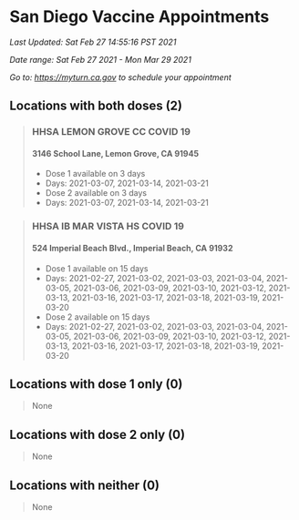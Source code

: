 # San Diego Vaccine Appointments
*Last Updated: Sat Feb 27 14:55:16 PST 2021*

*Date range: Sat Feb 27 2021 - Mon Mar 29 2021*

*Go to: <https://myturn.ca.gov> to schedule your appointment*


## Locations with both doses (2)

>### HHSA LEMON GROVE CC COVID 19
>#### 3146 School Lane, Lemon Grove, CA 91945
>- Dose 1 available on 3 days
>  - Days: 2021-03-07, 2021-03-14, 2021-03-21
>- Dose 2 available on 3 days
>  - Days: 2021-03-07, 2021-03-14, 2021-03-21

>### HHSA IB MAR VISTA HS COVID 19
>#### 524 Imperial Beach Blvd., Imperial Beach, CA 91932
>- Dose 1 available on 15 days
>  - Days: 2021-02-27, 2021-03-02, 2021-03-03, 2021-03-04, 2021-03-05, 2021-03-06, 2021-03-09, 2021-03-10, 2021-03-12, 2021-03-13, 2021-03-16, 2021-03-17, 2021-03-18, 2021-03-19, 2021-03-20
>- Dose 2 available on 15 days
>  - Days: 2021-02-27, 2021-03-02, 2021-03-03, 2021-03-04, 2021-03-05, 2021-03-06, 2021-03-09, 2021-03-10, 2021-03-12, 2021-03-13, 2021-03-16, 2021-03-17, 2021-03-18, 2021-03-19, 2021-03-20

## Locations with dose 1 only (0)

>None

## Locations with dose 2 only (0)

>None

## Locations with neither (0)

>None

